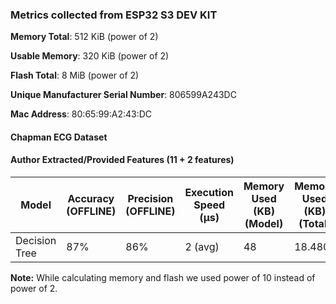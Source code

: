 ### Metrics collected from ESP32 S3 DEV KIT

**Memory Total**: 512 KiB (power of 2)

**Usable Memory**: 320 KiB (power of 2)

**Flash Total**: 8 MiB  (power of 2)

**Unique Manufacturer Serial Number**: 806599A243DC

**Mac Address**: 80:65:99:A2:43:DC

#### Chapman ECG Dataset

#### Author Extracted/Provided Features (11 + 2 features)

| Model         | Accuracy (OFFLINE) | Precision (OFFLINE) | Execution Speed (&mu;s) | Memory Used (KB) (Model) | Memory Used (KB) (Total) | Flash/Model Size (KB) (Model) | Flash Size (KB) (Total) | Power consumption | Frequency (DFS OFF) |
|---------------|--------------------|---------------------|-------------------------|--------------------------|--------------------------|-------------------------------|-------------------------|-------------------|---------------------|
| Decision Tree | 87%                | 86%                 | 2   (avg)               | 48                       | 18.480                   | 14.580                        | 27.7825                 | 235 mW (avg)      | 240  MHz            |

**Note:** While calculating memory and flash we used power of 10 instead of power of 2.
